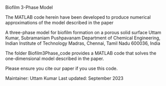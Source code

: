 Biofilm 3-Phase Model	

The MATLAB code herein have been developed to produce numerical approximations of the model described in the paper

A three-phase model for biofilm formation on a porous solid surface
Uttam Kumar, Subramaniam Pushpavanam
Department of Chemical Engineering, Indian Institute of Technology Madras, Chennai, Tamil Nadu 600036, India


The folder Biofilm3Phase_code provides a MATLAB code that solves the one-dimensional model described in the paper. 

Please ensure you cite our paper if you use this code.

Maintainer: Uttam Kumar
Last updated: September 2023
